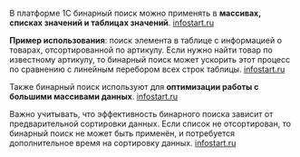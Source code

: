 В платформе 1С бинарный поиск можно применять в **массивах, списках значений и таблицах значений**. [infostart.ru](https://infostart.ru/1c/articles/2362771/)

**Пример использования**: поиск элемента в таблице с информацией о товарах, отсортированной по артикулу. Если нужно найти товар по известному артикулу, то бинарный поиск может ускорить этот процесс по сравнению с линейным перебором всех строк таблицы. [infostart.ru](https://infostart.ru/1c/articles/2362771/)

Также бинарный поиск используют для **оптимизации работы с большими массивами данных**. [infostart.ru](https://infostart.ru/1c/articles/2362771/)

Важно учитывать, что эффективность бинарного поиска зависит от предварительной сортировки данных. Если список не отсортирован, то бинарный поиск не может быть применён, и потребуется дополнительное время на сортировку данных. [infostart.ru](https://infostart.ru/1c/articles/2362771/)